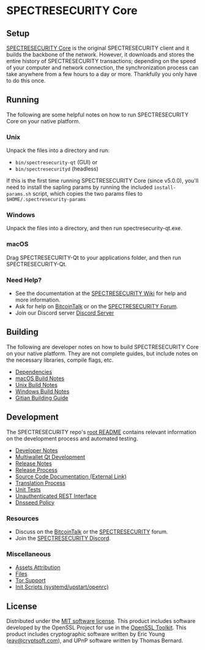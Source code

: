 SPECTRESECURITY Core
=============

Setup
---------------------
[SPECTRESECURITY Core](http://spectresecurity.org/wallet) is the original SPECTRESECURITY client and it builds the backbone of the network. However, it downloads and stores the entire history of SPECTRESECURITY transactions; depending on the speed of your computer and network connection, the synchronization process can take anywhere from a few hours to a day or more. Thankfully you only have to do this once.

Running
---------------------
The following are some helpful notes on how to run SPECTRESECURITY Core on your native platform.

### Unix

Unpack the files into a directory and run:

- `bin/spectresecurity-qt` (GUI) or
- `bin/spectresecurityd` (headless)

If this is the first time running SPECTRESECURITY Core (since v5.0.0), you'll need to install the sapling params by running the included `install-params.sh` script, which copies the two params files to `$HOME/.spectresecurity-params`

### Windows

Unpack the files into a directory, and then run spectresecurity-qt.exe.

### macOS

Drag SPECTRESECURITY-Qt to your applications folder, and then run SPECTRESECURITY-Qt.

### Need Help?

* See the documentation at the [SPECTRESECURITY Wiki](https://github.com/Spectresecurity/spectresecurity/wiki)
for help and more information.
* Ask for help on [BitcoinTalk](https://bitcointalk.org/index.php?topic=1262920.0) or on the [SPECTRESECURITY Forum](http://forum.spectresecurity.org/).
* Join our Discord server [Discord Server](https://discord.spectresecurity.io)

Building
---------------------
The following are developer notes on how to build SPECTRESECURITY Core on your native platform. They are not complete guides, but include notes on the necessary libraries, compile flags, etc.

- [Dependencies](dependencies.md)
- [macOS Build Notes](build-osx.md)
- [Unix Build Notes](build-unix.md)
- [Windows Build Notes](build-windows.md)
- [Gitian Building Guide](gitian-building.md)

Development
---------------------
The SPECTRESECURITY repo's [root README](/README.md) contains relevant information on the development process and automated testing.

- [Developer Notes](developer-notes.md)
- [Multiwallet Qt Development](multiwallet-qt.md)
- [Release Notes](release-notes.md)
- [Release Process](release-process.md)
- [Source Code Documentation (External Link)](https://www.seed3.spectresecurity.io/spectresecurity/doxygen/)
- [Translation Process](translation_process.md)
- [Unit Tests](unit-tests.md)
- [Unauthenticated REST Interface](REST-interface.md)
- [Dnsseed Policy](dnsseed-policy.md)

### Resources
* Discuss on the [BitcoinTalk](https://bitcointalk.org/index.php?topic=1262920.0) or the [SPECTRESECURITY](http://forum.spectresecurity.org/) forum.
* Join the [SPECTRESECURITY Discord](https://discord.spectresecurity.io).

### Miscellaneous
- [Assets Attribution](assets-attribution.md)
- [Files](files.md)
- [Tor Support](tor.md)
- [Init Scripts (systemd/upstart/openrc)](init.md)

License
---------------------
Distributed under the [MIT software license](/COPYING).
This product includes software developed by the OpenSSL Project for use in the [OpenSSL Toolkit](https://www.openssl.org/). This product includes
cryptographic software written by Eric Young ([eay@cryptsoft.com](mailto:eay@cryptsoft.com)), and UPnP software written by Thomas Bernard.
